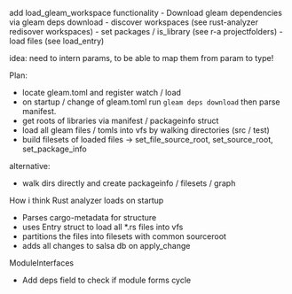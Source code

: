 add load_gleam_workspace functionality
    - Download gleam dependencies via gleam deps download
    - discover workspaces (see rust-analyzer redisover workspaces)
    - set packages / is_library (see r-a projectfolders)
    - load files (see load_entry)

idea: need to intern params, to be able to map them from param to type!

Plan:
 - locate gleam.toml and register watch / load
 - on startup / change of gleam.toml run `gleam deps download` then parse manifest. 
 - get roots of libraries via manifest / packageinfo struct
 - load all gleam files / tomls into vfs by walking directories (src / test)
 - build filesets of loaded files -> set_file_source_root, set_source_root, set_package_info

alternative:
 - walk dirs directly and create packageinfo / filesets / graph

How i think Rust analyzer loads on startup

 - Parses cargo-metadata for structure
 - uses Entry struct to load all *.rs files into vfs
 - partitions the files into filesets with common sourceroot
 - adds all changes to salsa db on apply_change

ModuleInterfaces
 - Add deps field to check if module forms cycle